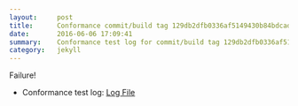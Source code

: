 ```yaml
---
layout:     post
title:      Conformance commit/build tag 129db2dfb0336af5149430b84bdcad1a8949006e
date:       2016-06-06 17:09:41
summary:    Conformance test log for commit/build tag 129db2dfb0336af5149430b84bdcad1a8949006e.
category:   jekyll
---
```


Failure!

- Conformance test log: [Log File](http://s3-us-west-2.amazonaws.com/kraken-e2e-logs/conformance/kraken_129db2dfb0336af5149430b84bdcad1a8949006e/build-log.txt)
